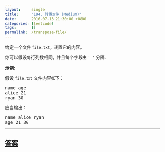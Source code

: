 ```yaml
---
layout:     single
title:      "194. 转置文件 (Medium)"
date:       2016-07-13 21:30:00 +0800
categories: [leetcode]
tags:       []
permalink:  /transpose-file/
---
```


<p>给定一个文件&nbsp;<code>file.txt</code>，转置它的内容。</p>

<p>你可以假设每行列数相同，并且每个字段由&nbsp;<code>&#39; &#39;</code> 分隔.</p>

<p><strong>示例:</strong></p>

<p>假设&nbsp;<code>file.txt</code>&nbsp;文件内容如下：</p>

<pre>name age
alice 21
ryan 30
</pre>

<p>应当输出：</p>

<pre>name alice ryan
age 21 30
</pre>

---

## [答案](https://github.com/openset/leetcode/tree/master/problems/transpose-file)
